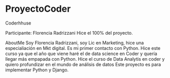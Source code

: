 # ProyectoCoder
 Coderhhuse

Participante:
Florencia Radrizzani
Hice el 100% del proyecto.


AboutMe
Soy Florencia Radrizzani, soy Lic en Marketing, hice una especialiación en Mkt digital.
Es mi primer contacto con Python. Hice este curso ya que el año que viene haré el de data science en Coder y 
quería llegar más empapada con Python.
Hice el curso de Data Analytis en coder y quiero profundizar en el mundo de análisis de datos
Este proyecto es para implementar Python y Django. 

